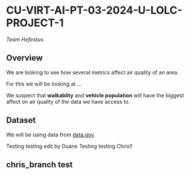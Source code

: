 # CU-VIRT-AI-PT-03-2024-U-LOLC-PROJECT-1

_Team Hefestus_


## Overview

We are looking to see how several metrics affect air quality of an area.

For this we will be looking at ...

We suspect that **walkablity** and **vehicle population** will have the biggest affect on air quality of the data we have access to.

## Dataset
We will be using data from [data.gov](https://data.gov/).

Testing testing edit by Duane
Testing testing Chris!!
## chris_branch test